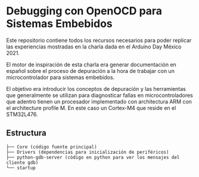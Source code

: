 # Debugging con OpenOCD para Sistemas Embebidos

Este repositorio contiene todos los recursos necesarios para poder replicar
las experiencias mostradas en la charla dada en el Arduino Day México 2021.

El motor de inspiración de esta charla era generar documentación en español sobre el proceso
de depuración a la hora de trabajar con un microcontrolador para sistemas embebidos.

El objetivo era introducir los conceptos de depuración y las herramientas que generalmente
se utilizan para diagnosticar fallas en microcontroladores que adentro tienen un procesador
implementado con architectura ARM con el architecture profile M. En este caso un Cortex-M4
que reside en el STM32L476.

## Estructura

```
├── Core (código fuente principal)
├── Drivers (dependencias para inicialización de periféricos)
├── python-gdb-server (código en python para ver los mensajes del cliente gdb)
└── startup
```
